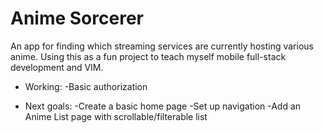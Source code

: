 # Anime Sorcerer

An app for finding which streaming services are currently hosting various anime.  Using this as a fun project to teach myself  mobile full-stack development and VIM.

- Working:
    -Basic authorization

- Next goals:
    -Create a basic home page
    -Set up navigation
    -Add an Anime List page with scrollable/filterable list